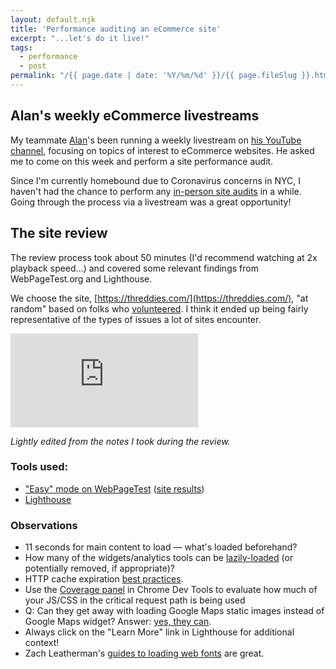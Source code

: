 ```yaml
---
layout: default.njk
title: 'Performance auditing an eCommerce site'
excerpt: "...let's do it live!"
tags:
  - performance
  - post
permalink: "/{{ page.date | date: '%Y/%m/%d' }}/{{ page.fileSlug }}.html"
---
```


## Alan's weekly eCommerce livestreams

My teammate [Alan](https://alankent.me/)'s been running a weekly livestream on [his YouTube channel](https://www.youtube.com/channel/UCyQwDaXnT7wMBBqIaAfmY7g), focusing on topics of interest to eCommerce websites. He asked me to come on this week and perform a site performance audit.

Since I'm currently homebound due to Coronavirus concerns in NYC, I haven't had the chance to perform any [in-person site audits](https://jeffy.info/2017/11/10/post-cds-perf-links.html) in a while. Going through the process via a livestream was a great opportunity!

## The site review

The review process took about 50 minutes (I'd recommend watching at 2x playback speed...) and covered some relevant findings from WebPageTest.org and Lighthouse.

We choose the site, [https://threddies.com/](https://threddies.com/), "at random" based on folks who [volunteered](https://twitter.com/akent99/status/1245466347502333952). I think it ended up being fairly representative of the types of issues a lot of sites encounter.

<iframe class="youtube-embed" src="https://www.youtube.com/embed/l4bIT3CXCpc" allowfullscreen frameborder="0"></iframe>

_Lightly edited from the notes I took during the review._

### Tools used:

- ["Easy" mode on WebPageTest](https://webpagetest.org/easy) ([site results](https://webpagetest.org/result/200402_FD_f791a96a04046aaa9d7583914ba1c952/))
- [Lighthouse](https://developers.google.com/web/tools/lighthouse)

### Observations

- 11 seconds for main content to load — what's loaded beforehand?
- How many of the widgets/analytics tools can be [lazily-loaded](https://web.dev/native-lazy-loading/) (or potentially removed, if appropriate)?
- HTTP cache expiration [best practices](https://web.dev/reliable/).
- Use the [Coverage panel](https://developers.google.com/web/tools/chrome-devtools/coverage) in Chrome Dev Tools to evaluate how much of your JS/CSS in the critical request path is being used
- Q: Can they get away with loading Google Maps static images instead of Google Maps widget? Answer: [yes, they can](https://developers.google.com/maps/documentation/maps-static/intro).
- Always click on the "Learn More" link in Lighthouse for additional context!
- Zach Leatherman's [guides to loading web fonts](https://www.zachleat.com/web/comprehensive-webfonts/) are great.
